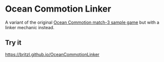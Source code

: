 # Ocean Commotion Linker
A variant of the original [Ocean Commotion match-3 sample game](https://github.com/defold/defold-examples/tree/master/ocean-commotion) but with a linker mechanic instead.

## Try it
https://britzl.github.io/OceanCommotionLinker
